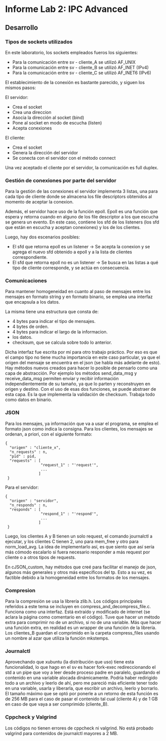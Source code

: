 # Informe Lab 2: IPC Advanced

## Desarrollo

### Tipos de sockets utilizados

En este laboratorio, los sockets empleados fueros los siguientes:
- Para la comunicación entre sv - cliente_A se utilizó AF_UNIX
- Para la comunicación entre sv - cliente_B se utilizó AF_INET  (IPv4)
- Para la comunicación entre sv - cliente_C se utilizó AF_INET6 (IPv6)

El establecimiento de la conexión es bastante parecido, y siguen los mismos pasos:

El servidor:
  - Crea el socket
  - Crea una direccion
  - Asocia la dirección al socket (bind)
  - Pone al socket en modo de escucha (listen)
  - Acepta conexiones

El cliente:
  - Crea el socket
  - Genera la dirección del servidor
  - Se conecta con el servidor con el método connect

Una vez aceptado el cliente por el servidor, la comunicación es full duplex.

### Gestión de conexiones por parte del servidor

Para la gestión de las conexiones el servidor implementa 3 listas, una para cada tipo de cliente donde se almacena los file descriptors obtenidos al momento de aceptar la conexion.

Además, el servidor hace uso de la función epoll. Epoll es una función que espera y retorna cuando en alguno de los file descriptor a los que escucha se genera un evento.
En este caso, contiene los sfd de los listeners (los sfd que están en escucha y aceptan conexiones) y los de los clientes.

Luego, hay dos escenarios posibles:
  - El sfd que retorna epoll es un listener -> Se acepta la conexion y se agrega el nuevo sfd obtenido a epoll y a la lista de clientes correspondiente.
  - El sfd que retorna epoll no es un listener -> Se busca en las listas a qué tipo de cliente corresponde, y se actúa en consecuencia. 

### Comunicaciones

Para mantener homogeneidad en cuanto al paso de mensajes entre los mensajes en formato string y en formato binario, se emplea una interfaz que encapsula a los datos.

La misma tiene una estructura que consta de:
 - 4 bytes para indicar el tipo de mensajes. 
 - 4 bytes de orden.
 - 4 bytes para indicar el largo de la informacion.
 - los datos.
 - checksum, que se calcula sobre todo lo anterior.

Dicha interfaz fue escrita por mí para otro trabajo práctico. Por eso es que el campo tipo no tiene mucha importancia en este caso particular, ya que el origen del mensaje se encuentra en el json (se habla más adelante de esto).
Hay métodos nuevos creados para hacer lo posible de pensarlo como una capa de abstracción. Por ejemplo los métodos send_data_msg y receive_data_msg permiten enviar y recibir información independientemente de su tamaño, ya que lo
parten y reconstruyen en origen y destino. Con el uso de esas dos funciones, se puede abstraer de esta capa. Es la que implementa la validación de checksum. Trabaja todo como datos en binario.

### JSON

Para los mensajes, ya información que va a usar el programa, se emplea el formato json como indica la consigna.
Para los clientes, los mensajes se ordenan, a priori, con el siguiente formato:

    {
      "origen" : "cliente_x",
      "n_requests" : n,
      "pid" : pid,
      "requests" : [
                    "request_1" : "'request'",
                    ...
                   ]
     }

Para el servidor:

    {
      "origen" : "servidor",
      "n_responds" : n,
      "responds" : [
                    "respond_1" : "'respond'",
                    ...
                   ]
     }
     
Luego, los clientes A y B tienen un solo request, el comando journalctl a ejecutar, y los clientes C tienen 2, uno para mem_free y otro para norm_load_avg.
La idea de implementarlo así, es que siento que así sería más cómodo escalarlo si fuera necesario responder a más request por cliente o a otros tipos de requests.

En cJSON_custom, hay métodos que creé para facilitar el manejo de json, algunos más generales y otros más específicos del tp. Esto a su vez, es factible debido a la homogeneidad entre los formatos de los mensajes.

### Compresion

Para la compresión se usa la librería zlib.h. Los códigos principales referidos a este tema se incluyen en compress_and_decompress_file.c. Funciona como una interfaz. Está extraído y modificado de internet (se aclara la página como comentario en el código).
Tuve que hacer un método extra para comprimir no de un archivo, si no de una variable. Más que hacer una función extra, en realidad es un wrapper de una función de la librería.
Los clientes_B guardan el comprimido en la carpeta compress_files usando un nombre al azar que utiliza la función mkstemps.

### Journalctl

Aprovechando que xubuntu (la distribución que uso) tiene esta funcionalidad, lo que hago en el sv es hacer fork-exec redireccionando el std a un pipe que voy a leer desde proceso padre en paralelo, guardando el contenido en una variable alocada dinámicamente.
Podría haber redirigido todo a un archivo y leerlo de ahí, pero me pareció más eficiente tener todo en una variable, usarla y liberarla, que escribir un archivo, leerlo y borrarlo.
El tamaño máximo que se optó por ponerle a un retorno de esta función es de 256 MB para el caso de pasar el contenido tal cual (cliente A) y de 1 GB en caso de que vaya a ser comprimido (cliente_B). 

### Cppcheck y Valgrind

Los códigos no tienen errores de cppcheck ni valgrind. No está probado valgrind para contenidos de journalctl mayores a 2 MB.
